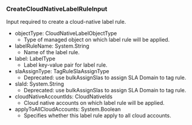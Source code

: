 ### CreateCloudNativeLabelRuleInput
Input required to create a cloud-native label rule.

- objectType: CloudNativeLabelObjectType
  - Type of managed object on which label rule will be applied.
- labelRuleName: System.String
  - Name of the label rule.
- label: LabelType
  - Label key-value pair for label rule.
- slaAssignType: TagRuleSlaAssignType
  - Deprecated: use bulkAssignSlas to assign SLA Domain to tag rule.
- slaId: System.String
  - Deprecated: use bulkAssignSlas to assign SLA Domain to tag rule.
- cloudNativeAccountIds: CloudNativeIds
  - Cloud native accounts on which label rule will be applied.
- applyToAllCloudAccounts: System.Boolean
  - Specifies whether this label rule apply to all cloud accounts.

